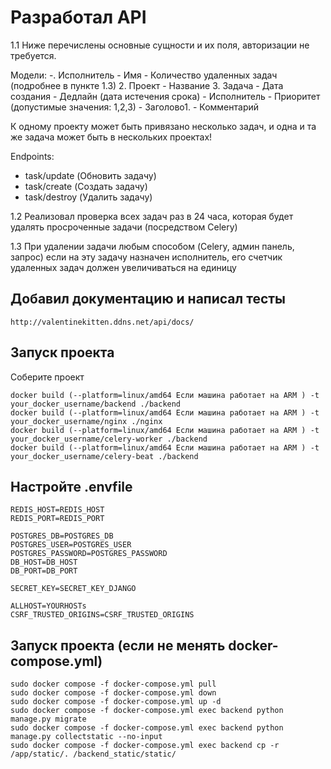# Разработал API 

1.1 Ниже перечислены основные сущности и их поля, авторизации не требуется. 

Модели: 
-.	Исполнитель
    -	Имя
    -	Количество удаленных задач (подробнее в пункте 1.3)
2.	Проект
    -	Название
3.	Задача
    -	Дата создания
    -	Дедлайн (дата истечения срока)
    -	Исполнитель
    -	Приоритет (допустимые значения: 1,2,3)
    -	Заголово1.
    -	Комментарий

К одному проекту может быть привязано несколько задач, и одна и та же задача может быть в нескольких проектах!

Endpoints:
-	task/update (Обновить задачу)
-	task/create (Создать задачу)
-	task/destroy (Удалить задачу)

1.2 Реализовал проверка всех задач раз в 24 часа, которая будет удалять просроченные задачи (посредством Celery)

1.3 При удалении задачи любым способом (Celery, админ панель, запрос) если на эту задачу назначен исполнитель, его счетчик удаленных задач должен увеличиваться на единицу

## Добавил документацию и написал тесты

```
http://valentinekitten.ddns.net/api/docs/
```

## Запуск проекта

Соберите проект
```
docker build (--platform=linux/amd64 Если машина работает на ARM ) -t your_docker_username/backend ./backend
docker build (--platform=linux/amd64 Если машина работает на ARM ) -t your_docker_username/nginx ./nginx
docker build (--platform=linux/amd64 Если машина работает на ARM ) -t your_docker_username/celery-worker ./backend
docker build (--platform=linux/amd64 Если машина работает на ARM ) -t your_docker_username/celery-beat ./backend
```

## Настройте .envfile

```
REDIS_HOST=REDIS_HOST
REDIS_PORT=REDIS_PORT

POSTGRES_DB=POSTGRES_DB
POSTGRES_USER=POSTGRES_USER
POSTGRES_PASSWORD=POSTGRES_PASSWORD
DB_HOST=DB_HOST
DB_PORT=DB_PORT

SECRET_KEY=SECRET_KEY_DJANGO

ALLHOST=YOURHOSTs
CSRF_TRUSTED_ORIGINS=CSRF_TRUSTED_ORIGINS
```

## Запуск проекта (если не менять docker-compose.yml)

```
sudo docker compose -f docker-compose.yml pull
sudo docker compose -f docker-compose.yml down
sudo docker compose -f docker-compose.yml up -d
sudo docker compose -f docker-compose.yml exec backend python manage.py migrate
sudo docker compose -f docker-compose.yml exec backend python manage.py collectstatic --no-input
sudo docker compose -f docker-compose.yml exec backend cp -r /app/static/. /backend_static/static/
```

